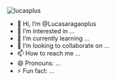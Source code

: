![lucasplus](https://github-readme-stats.vercel.app/api?username=Lucasaragaoplus&show_icons=true&theme=transparent)
- 👋 Hi, I’m @Lucasaragaoplus
- 👀 I’m interested in ...
- 🌱 I’m currently learning ...
- 💞️ I’m looking to collaborate on ...
- 📫 How to reach me ...
- 😄 Pronouns: ...
- ⚡ Fun fact: ...

<!---
Lucasaragaoplus/Lucasaragaoplus is a ✨ special ✨ repository because its `README.md` (this file) appears on your GitHub profile.
You can click the Preview link to take a look at your changes.
--->
